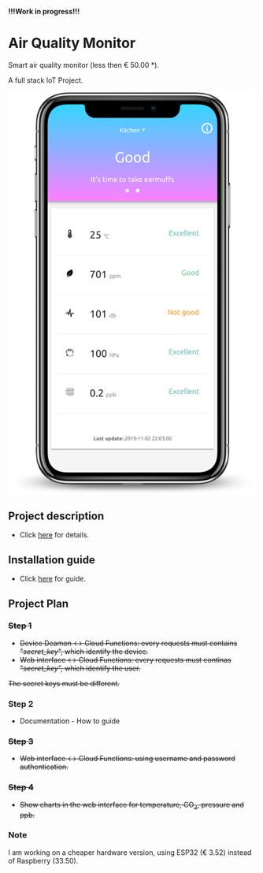 **!!!Work in progress!!!**

# Air Quality Monitor

Smart air quality monitor (less then € 50.00 *).

A full stack IoT Project.

![Web Interface](doc/images/iphone-x-screenshot.png)

## Project description

- Click [here](doc/ProjectDescription.md) for details.

## Installation guide

- Click [here](doc/InstallationGuide.md) for guide.

## Project Plan

### ~~Step 1~~
- ~~Device Deamon <-> Cloud Functions: every requests must contains "_secret_key_", which identify the device.~~
- ~~Web interface <-> Cloud Functions: every requests must continas "_secret_key_", which identify the user.~~

~~The secret keys must be different.~~

### Step 2

- Documentation - How to guide

### ~~Step 3~~

- ~~Web interface <-> Cloud Functions: using username and password authentication.~~

### ~~Step 4~~

- ~~Show charts in the web interface for temperature, CO<sub>2</sub>, pressure and ppb.~~

### Note

I am working on a cheaper hardware version, using ESP32 (€ 3.52) instead of Raspberry (33.50).